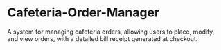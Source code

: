 # Cafeteria-Order-Manager
A system for managing cafeteria orders, allowing users to place, modify, and view orders, with a detailed bill receipt generated at checkout.

